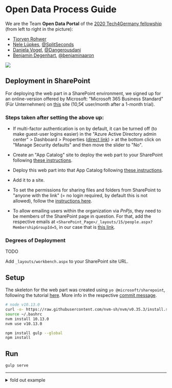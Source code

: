 # Open Data Process Guide

We are the Team **Open Data Portal** of the [2020 Tech4Germany fellowship](https://tech.4germany.org/fellowship-2020/) (from left to right in the picture):
- [Tjorven Rohwer](https://www.linkedin.com/in/tjorvenrohwer/)
- [Nele Lüpkes](https://www.linkedin.com/in/nelel%C3%BCpkes/), [@SplitSeconds](https://github.com/SplitSeconds)
- [Daniela Vogel](https://www.linkedin.com/in/daniela-vogel/), [@Dangerousdani](https://github.com/Dangerousdani)
- [Benjamin Degenhart](https://www.linkedin.com/in/bdegenhart/), [@benjaminaaron](https://github.com/benjaminaaron)

<img src="https://user-images.githubusercontent.com/5141792/93686296-98ee4c80-fab5-11ea-877d-9ecf9dfbb2f7.jpg">

## Deployment in SharePoint

For deploying the web part in a SharePoint environment, we signed up for an online-version offered by Microsoft: "Microsoft 365 Business Standard" (Für Unternehmen) on [this](https://www.microsoft.com/de-de/microsoft-365/business/compare-all-microsoft-365-business-products?tab=2&market=de) site (10,5€ user/month after a 1-month trial).

### Steps taken after setting the above up:

- If multi-factor authentication is on by default, it can be turned off (to make guest-user logins easier) in the "Azure Active Directory admin center" > Dashboard > Properties ([direct link](https://aad.portal.azure.com/#blade/Microsoft_AAD_IAM/ActiveDirectoryMenuBlade/Properties)) > at the bottom click on "Manage Security defaults" and then move the slider to "No".

- Create an "App Catalog" site to deploy the web part to your SharePoint following [these instructions](https://docs.microsoft.com/en-us/sharepoint/use-app-catalog).

- Deploy this web part into that App Catalog following [these instructions](https://docs.microsoft.com/en-us/sharepoint/dev/spfx/web-parts/get-started/hosting-webpart-from-office-365-cdn).

- Add it to a site.

- To set the permissions for sharing files and folders from SharePoint to "anyone with the link" (= no login required, by default this is not allowed), follow the [instructions here](https://docs.microsoft.com/en-US/sharepoint/change-external-sharing-site).

- To allow emailing users within the organization via *PnPjs*, they need to be members of the SharePoint page in question. For that, add the respective emails at `<SharePoint_Page>/_layouts/15/people.aspx?MembershipGroupId=5`, in our case that is [this link](https://opendataprocess.sharepoint.com/sites/Guido/_layouts/15/people.aspx?MembershipGroupId=5).

### Degrees of Deployment

TODO

Add `_layouts/workbench.aspx` to your SharePoint site URL.

## Setup

The skeleton for the web part was created using `yo @microsoft/sharepoint`, following the tutorial [here](point/dev/spfx/web-parts/get-started/build-a-hello-world-web-part). More info in the respective [commit message](https://github.com/tech4germany/open-data-process-guide/commit/d3f418f64628d94720e3f6f8749c4c67d72d0eb3).

```sh
# node v10.13.0
curl -o- https://raw.githubusercontent.com/nvm-sh/nvm/v0.35.3/install.sh | bash
source ~/.bashrc
nvm install 10.13.0
nvm use v10.13.0

npm install gulp --global
npm install
```

## Run

```sh
gulp serve
```

---

<details>

<summary>fold out example</summary>

Cool right?! :sunglasses:

</details>
